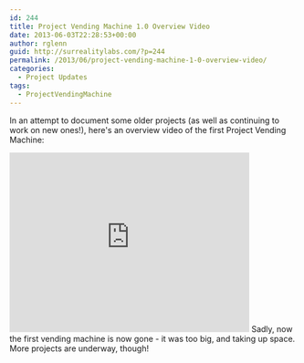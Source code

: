 ```yaml
---
id: 244
title: Project Vending Machine 1.0 Overview Video
date: 2013-06-03T22:28:53+00:00
author: rglenn
guid: http://surrealitylabs.com/?p=244
permalink: /2013/06/project-vending-machine-1-0-overview-video/
categories:
  - Project Updates
tags:
  - ProjectVendingMachine
---
```

In an attempt to document some older projects (as well as continuing to work on new ones!), here's an overview video of the first Project Vending Machine:
<iframe width="420" height="315" src="http://www.youtube.com/embed/1lku5hZrFzM" frameborder="0" allowfullscreen></iframe>
Sadly, now the first vending machine is now gone - it was too big, and taking up space. More projects are underway, though!